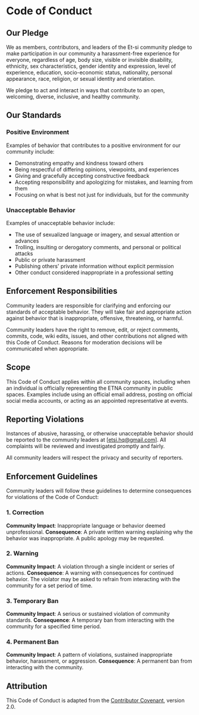 # Code of Conduct

## Our Pledge

We as members, contributors, and leaders of the Et-si community pledge to make participation in our community a harassment-free experience for everyone, regardless of age, body size, visible or invisible disability, ethnicity, sex characteristics, gender identity and expression, level of experience, education, socio-economic status, nationality, personal appearance, race, religion, or sexual identity and orientation.

We pledge to act and interact in ways that contribute to an open, welcoming, diverse, inclusive, and healthy community.

## Our Standards

### Positive Environment
Examples of behavior that contributes to a positive environment for our community include:
- Demonstrating empathy and kindness toward others
- Being respectful of differing opinions, viewpoints, and experiences
- Giving and gracefully accepting constructive feedback
- Accepting responsibility and apologizing for mistakes, and learning from them
- Focusing on what is best not just for individuals, but for the community

### Unacceptable Behavior
Examples of unacceptable behavior include:
- The use of sexualized language or imagery, and sexual attention or advances
- Trolling, insulting or derogatory comments, and personal or political attacks
- Public or private harassment
- Publishing others' private information without explicit permission
- Other conduct considered inappropriate in a professional setting

## Enforcement Responsibilities

Community leaders are responsible for clarifying and enforcing our standards of acceptable behavior. They will take fair and appropriate action against behavior that is inappropriate, offensive, threatening, or harmful.

Community leaders have the right to remove, edit, or reject comments, commits, code, wiki edits, issues, and other contributions not aligned with this Code of Conduct. Reasons for moderation decisions will be communicated when appropriate.

## Scope

This Code of Conduct applies within all community spaces, including when an individual is officially representing the ETNA community in public spaces. Examples include using an official email address, posting on official social media accounts, or acting as an appointed representative at events.

## Reporting Violations

Instances of abusive, harassing, or otherwise unacceptable behavior should be reported to the community leaders at [etsi.hq@gmail.com]. All complaints will be reviewed and investigated promptly and fairly.

All community leaders will respect the privacy and security of reporters.

## Enforcement Guidelines

Community leaders will follow these guidelines to determine consequences for violations of the Code of Conduct:

### 1. Correction
**Community Impact**: Inappropriate language or behavior deemed unprofessional.
**Consequence**: A private written warning explaining why the behavior was inappropriate. A public apology may be requested.

### 2. Warning
**Community Impact**: A violation through a single incident or series of actions.
**Consequence**: A warning with consequences for continued behavior. The violator may be asked to refrain from interacting with the community for a set period of time.

### 3. Temporary Ban
**Community Impact**: A serious or sustained violation of community standards.
**Consequence**: A temporary ban from interacting with the community for a specified time period.

### 4. Permanent Ban
**Community Impact**: A pattern of violations, sustained inappropriate behavior, harassment, or aggression.
**Consequence**: A permanent ban from interacting with the community.

## Attribution

This Code of Conduct is adapted from the [Contributor Covenant](https://www.contributor-covenant.org/), version 2.0.

